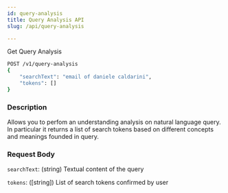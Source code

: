 ```yaml
---
id: query-analysis
title: Query Analysis API
slug: /api/query-analysis

---
```


Get Query Analysis

```bash
POST /v1/query-analysis
{
	"searchText": "email of daniele caldarini",
	"tokens": []
}
```

### Description

Allows you to perfom an understanding analysis on natural language query. In particular it returns a list of
search tokens based on different concepts and meanings founded in query.

### Request Body

`searchText`: (string) Textual content of the query

`tokens`: ([string]) List of search tokens confirmed by user
